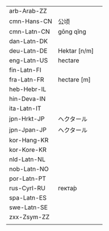 | | | |
|-|-|-|
| arb-Arab-ZZ |  |  |
| cmn-Hans-CN | 公顷 |  |
| cmn-Latn-CN | gōng qǐng |  |
| dan-Latn-DK |  |  |
| deu-Latn-DE | Hektar [n/m] |  |
| eng-Latn-US | hectare |  |
| fin-Latn-FI |  |  |
| fra-Latn-FR | hectare [m] |  |
| heb-Hebr-IL |  |  |
| hin-Deva-IN |  |  |
| ita-Latn-IT |  |  |
| jpn-Hrkt-JP | ヘクタール |  |
| jpn-Jpan-JP | ヘクタール |  |
| kor-Hang-KR |  |  |
| kor-Kore-KR |  |  |
| nld-Latn-NL |  |  |
| nob-Latn-NO |  |  |
| por-Latn-PT |  |  |
| rus-Cyrl-RU | гекта́р |  |
| spa-Latn-ES |  |  |
| swe-Latn-SE |  |  |
| zxx-Zsym-ZZ |  |  |
|  |  |  |
